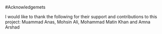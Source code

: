 #Acknowledgemets

I would like to thank the following for their support and contributions to this project:
Muammad Anas,
Mohsin Ali,
Mohammad Matin Khan and
Amna Arshad
